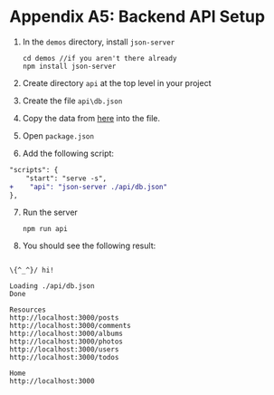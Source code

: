# Appendix A5: Backend API Setup

1. In the `demos` directory, install `json-server`

   ```
   cd demos //if you aren't there already
   npm install json-server
   ```

2. Create directory `api` at the top level in your project
3. Create the file `api\db.json`
4. Copy the data from [here](https://gist.github.com/craigmckeachie/196d975a63271e550d25cb57852b88cc) into the file.
5. Open `package.json`
6. Add the following script:

```diff
"scripts": {
    "start": "serve -s",
+    "api": "json-server ./api/db.json"
},
```

7. Run the server

   ```
   npm run api
   ```

8. You should see the following result:

```

\{^_^}/ hi!

Loading ./api/db.json
Done

Resources
http://localhost:3000/posts
http://localhost:3000/comments
http://localhost:3000/albums
http://localhost:3000/photos
http://localhost:3000/users
http://localhost:3000/todos

Home
http://localhost:3000

```
